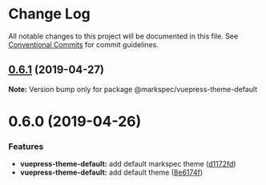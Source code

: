 # Change Log

All notable changes to this project will be documented in this file.
See [Conventional Commits](https://conventionalcommits.org) for commit guidelines.

## [0.6.1](https://github.com/stasson/markspec/compare/@markspec/vuepress-theme-default@0.6.0...@markspec/vuepress-theme-default@0.6.1) (2019-04-27)

**Note:** Version bump only for package @markspec/vuepress-theme-default





# 0.6.0 (2019-04-26)


### Features

* **vuepress-theme-default:** add default markspec theme ([d1172fd](https://github.com/stasson/markspec/commit/d1172fd))
* **vuepress-theme-default:** add default theme ([8e6174f](https://github.com/stasson/markspec/commit/8e6174f))

